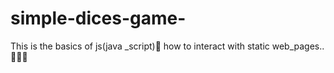 # simple-dices-game-
This is the basics of js(java _script)🤍  how to interact with static web_pages..💛💛💛
